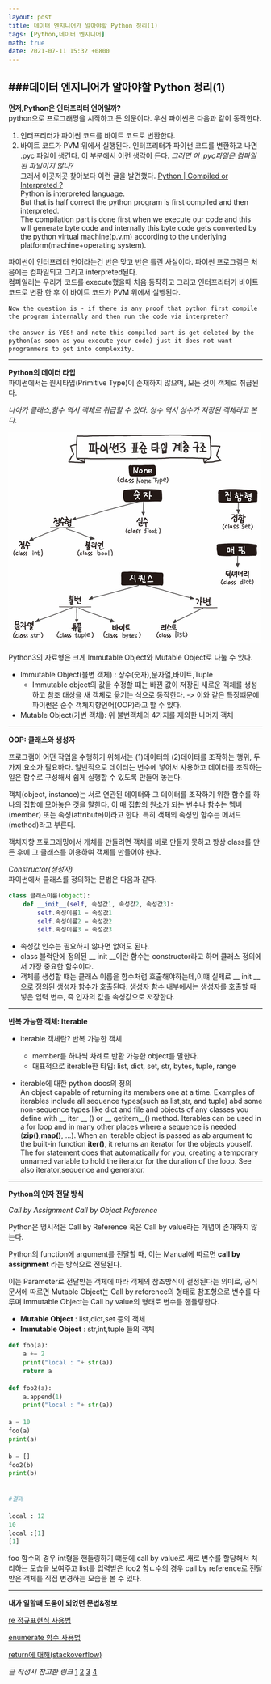 ```yaml
---
layout: post
title: 데이터 엔지니어가 알아야할 Python 정리(1)
tags: [Python,데이터 엔지니어]
math: true
date: 2021-07-11 15:32 +0800
---
```



###데이터 엔지니어가 알아야할 Python 정리(1)
-------------------------------------

**먼저,Python은 인터프리터 언어일까?**   
python으로 프로그래밍을 시작하고 든 의문이다.
우선 파이썬은 다음과 같이 동작한다.
1. 인터프리터가 파이썬 코드를 바이트 코드로 변환한다.
2. 바이트 코드가 PVM 위에서 실행된다.
인터프리터가 파이썬 코드를 변환하고 나면 .pyc 파일이 생긴다.
이 부분에서 이런 생각이 든다.
_그러면 이 .pyc파일은 컴파일 된 파일이지 않나?_   
그래서 이곳저곳 찾아보다 이런 글을 발견했다.
[Python | Compiled or Interpreted ?](https://www.geeksforgeeks.org/python-compiled-or-interpreted/)    
    Python is interpreted language.   
    But that is half correct the python program is first compiled and then interpreted.   
    The compilation part is done first when we execute our code and this will generate byte code and internally this byte code gets converted by the python virtual machine(p.v.m) according to the underlying platform(machine+operating system).   

파이썬이 인터프리터 언어라는건 반은 맞고 반은 틀린 사실이다.
파이썬 프로그램은 처음에는 컴파일되고 그리고 interpreted된다.   
컴파일러는 우리가 코드를 execute했을때 처음 동작하고 그리고 인터프리터가 바이트 코드로 변환 한 후 이 바이트 코드가 PVM 위에서 실행된다.


    Now the question is - if there is any proof that python first compile the program internally and then run the code via interpreter?   

    the answer is YES! and note this compiled part is get deleted by the python(as soon as you execute your code) just it does not want programmers to get into complexity.

***

**Python의 데이터 타입**   
파이썬에서는 원시타입(Primitive Type)이 존재하지 않으며, 모든 것이 객체로 취급된다.

_나아가 클래스,함수 역시 객체로 취급할 수 있다. 상수 역시 상수가 저장된 객체라고 본다._

![ALT text](../_imgs/dataTypeInPython.png)

Python3의 자료형은 크게 Immutable Object와 Mutable Object로 나눌 수 있다. 

- Immutable Object(불변 객체) : 상수(숫자),문자열,바이트,Tuple
    - Immutable object의 값을 수정할 떄는 바뀐 값이 저장된 새로운 객체를 생성하고 참조 대상을 새 객체로 옮기는 식으로 동작한다. -> 이와 같은 특징떄문에 파이썬은 순수 객체지향언어(OOP)라고 할 수 있다.
- Mutable Object(가변 객체): 위 불변객체의 4가지를 제외한 나머지 객체

***

**OOP: 클래스와 생성자**

프로그램이 어떤 작업을 수행하기 위해서는 (1)데이터와 (2)데이터를 조작하는 행위, 두 가지 요소가 필요하다. 일반적으로 데이터는 변수에 넣어서 사용하고 데이터를 조작하는 일은 함수로 구성해서 쉽게 실행할 수 있도록 만들어 놓는다.

객체(object, instance)는 서로 연관된 데이터와 그 데이터를 조작하기 위한 함수를 하나의 집합에 모아놓은 것을 말한다. 이 때 집합의 원소가 되는 변수나 함수는 멤버(member) 또는 속성(attribute)이라고 한다. 특히 객체의 속성인 함수는 메서드(method)라고 부른다.

객체지향 프로그래밍에서 개체를 만들려면 객체를 바로 만들지 못하고 항상 class를 만든 후에 그 클래스를 이용하여 객체를 만들어야 한다.

_Constructor(생성자)_   
파이썬에서 클래스를 정의하는 문법은 다음과 같다.
```python
class 클래스이름(object):
	def __init__(self, 속성값1, 속성값2, 속성값3):
	    self.속성이름1 = 속성값1
	    self.속성이름2 = 속성값2
	    self.속성이름3 = 속성값3
```

- 속성값 인수는 필요하지 않다면 없어도 된다.
- class 블럭안에 정의된 __ init __이란 함수는 constructor라고 하며 클래스 정의에서 가장 중요한 함수이다.
- 객체를 생성할 떄는 클래스 이름을 함수처럼 호출해야하는데,이떄 실제로 __ init __으로 정의된 생성자 함수가 호출된다. 생성자 함수 내부에서는 생성자를 호출할 때 넣은 입력 변수, 즉 인자의 값을 속성값으로 저장한다.

***

**반복 가능한 객체: Iterable**

- iterable 객체란? 반복 가능한 객체
    - member를 하나씩 차례로 반환 가능한 object를 말한다.
    - 대표적으로 iterable한 타입: list, dict, set, str, bytes, tuple, range

- iterable에 대한 python docs의 정의   
    An object capable of returning its members one at a time. Examples of iterables include all sequence types(such as list,str, and tuple) abd some non-sequence types like dict and file and objects of any classes you define with __ iter __ () or  __ getitem__() method. Iterables can be used in a for loop and in many other places where a sequence is needed (__zip()__,__map()__, ...). When an iterable object is passed as ab argument to the built-in function __iter()__, it returns an iterator for the objects youself. The for statement does that automatically for you, creating a temporary unnamed variable to hold the iterator for the duration of the loop. See also iterator,sequence and generator.

***

**Python의 인자 전달 방식**   

_Call by Assignment_
_Call by Object Reference_

Python은 명시적은 Call by Reference 혹은 Call by value라는 개념이 존재하지 않는다.   

Python의 function에 argument를 전달할 때, 이는 Manual에 따르면 __call by assignment__ 라는 방식으로 전달된다.

이는 Parameter로 전달받는 객체에 따라 객체의 참조방식이 결정된다는 의미로, 공식 문서에 따르면 Mutable Object는 Call by reference의 형태로 참조형으로 변수를 다루며 Immutable Object는 Call by value의 형태로 변수를 핸들링한다.

- __Mutable Object__ : list,dict,set 등의 객체
- __Immutable Object__ : str,int,tuple 들의 객체

```python
def foo(a):
    a += 2
    print("local : "+ str(a))
    return a

def foo2(a):
    a.append(1)
    print("local : "+ str(a))

a = 10
foo(a)
print(a)

b = []
foo2(b)
print(b)


#결과

local : 12
10
local :[1]
[1]
```

foo 함수의 경우 int형을 핸들링하기 떄문에 call by value로 새로 변수를 할당해서 처리하는 모습을 보여주고 list를 입력받은 foo2 함ㄴ수의 경우 call by reference로 전달 받은 객체를 직접 변경하는 모습을 볼 수 있다.





***

**내가 일할때 도움이 되었던 문법&정보**   

[re 정규표현식 사용법](https://engineer-mole.tistory.com/189)  

[enumerate 함수 사용법](https://devpouch.tistory.com/74)   

[return에 대해(stackoverflow)](https://stackoverflow.com/questions/15300550/return-return-none-and-no-return-at-all/15300671#15300671)   




_글 작성시 참고한 링크_
[1](https://namu.wiki/w/Python)
[2](https://datascienceschool.net/01%20python/02.12%20%ED%8C%8C%EC%9D%B4%EC%8D%AC%20%EA%B0%9D%EC%B2%B4%EC%A7%80%ED%96%A5%20%ED%94%84%EB%A1%9C%EA%B7%B8%EB%9E%98%EB%B0%8D.html)
[3](https://bluese05.tistory.com/55)
[4](https://jins-dev.tistory.com/entry/Python-%EC%9D%98-Call-by-assignment-%EC%9D%98-%EA%B0%9C%EB%85%90)